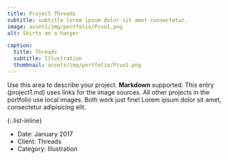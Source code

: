 ```yaml
---
title: Project Threads
subtitle: subtitle lorem ipsum dolor sit amet consectetur.
image: assets/img/portfolio/Pivo1.png
alt: Shirts on a hanger

caption:
  title: Threads
  subtitle: Illustration
  thumbnail: assets/img/portfolio/Pivo1.png
---
```

Use this area to describe your project. **Markdown** supported. This entry (project1.md) uses links for the image sources. All other projects in the portfolio use local images. Both work just fine! Lorem ipsum dolor sit amet, consectetur adipisicing elit. 

{:.list-inline}
- Date: January 2017
- Client: Threads
- Category: Illustration

